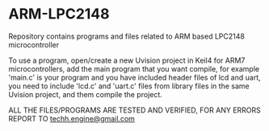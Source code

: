 # ARM-LPC2148
Repository contains programs and files related to ARM based LPC2148 microcontroller


To use a program, open/create a new Uvision project in Keil4 for ARM7 microcontrollers, add the main program that you want compile, for example 'main.c' is your program and you have included header files of lcd and uart, you need to include 'lcd.c' and 'uart.c' files from library files in the same Uvision project, and them compile the project.


ALL THE FILES/PROGRAMS ARE TESTED AND VERIFIED, 
FOR ANY ERRORS REPORT TO techh.engine@gmail.com

